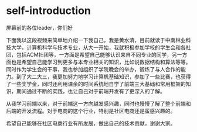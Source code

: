 # self-introduction

屏幕前的各位leader，你们好

下面我以这段视频来简单地介绍一下我自己，我是黄水清，目前就读于中南林业科技大学，计算机科学与技术专业，从大一开始，我就积极参加学校的学生会和各社团，包括ACM社团等，一方面是希望自己能够认识来自不同专业的同学，另一方面也是希望自己能学习到更多与本专业相关的知识，比如说数据结构和算法等等。同时作为学生会的干事，我也参加组织了学院晚会的举办，锻炼了与人合作的能力。到了大二大三，我更加努力地学习计算机基础知识，参加了一些比赛，也获得了一些奖学金，同时还利用课余的时间系统地自学了前端三大基础和常用框架的知识，期间通过不断的实践，也让自己对于前端开发有了更深入的了解。

从我学习前端以来，对于前端这一方向越发感兴趣，同时也慢慢了解了整个前端和后端的开发流程。对于电商的这个行业，特别是社区电商还是蛮感兴趣的。

希望自己能够在社区电商行业有所发展，做出自己的技术贡献，谢谢大家。


